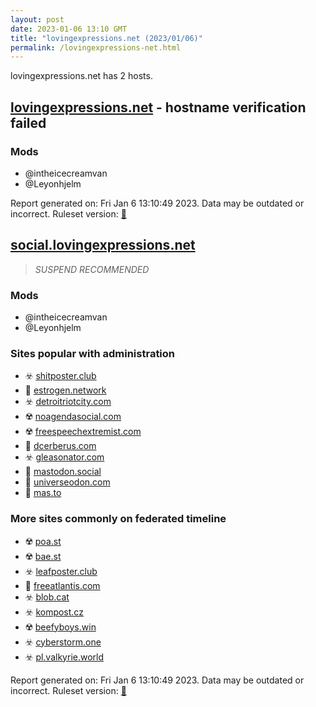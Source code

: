 ```yaml
---
layout: post
date: 2023-01-06 13:10 GMT
title: "lovingexpressions.net (2023/01/06)"
permalink: /lovingexpressions-net.html
---
```


lovingexpressions.net has 2 hosts.

## [lovingexpressions.net](https://lovingexpressions.net) - hostname verification failed

### Mods
 * @intheicecreamvan
 * @Leyonhjelm

Report generated on: Fri Jan  6 13:10:49 2023. Data may be outdated or incorrect.
Ruleset version: [🏀](/version-basketball)

## [social.lovingexpressions.net](https://social.lovingexpressions.net)

> *SUSPEND RECOMMENDED*

### Mods
 * @intheicecreamvan
 * @Leyonhjelm

### Sites popular with administration

* ☣️ [shitposter.club](/shitposter-club.html)
* 🐘 [estrogen.network](/estrogen-network.html)
* ☣️ [detroitriotcity.com](/detroitriotcity-com.html)
* ☢️ [noagendasocial.com](/noagendasocial-com.html)
* ☢️ [freespeechextremist.com](/freespeechextremist-com.html)
* 🐘 [dcerberus.com](/dcerberus-com.html)
* ☣️ [gleasonator.com](/gleasonator-com.html)
* 🐘 [mastodon.social](/mastodon-social.html)
* 🐘 [universeodon.com](/universeodon-com.html)
* 🐘 [mas.to](/mas-to.html)

### More sites commonly on federated timeline

* ☢️ [poa.st](/poa-st.html)
* ☢️ [bae.st](/bae-st.html)
* ☣️ [leafposter.club](/leafposter-club.html)
* 🚫 [freeatlantis.com](/freeatlantis-com.html)
* ☣️ [blob.cat](/blob-cat.html)
* ☣️ [kompost.cz](/kompost-cz.html)
* ☢️ [beefyboys.win](/beefyboys-win.html)
* ☣️ [cyberstorm.one](/cyberstorm-one.html)
* ☣️ [pl.valkyrie.world](/pl-valkyrie-world.html)

Report generated on: Fri Jan  6 13:10:49 2023. Data may be outdated or incorrect.
Ruleset version: [🏀](/version-basketball)
